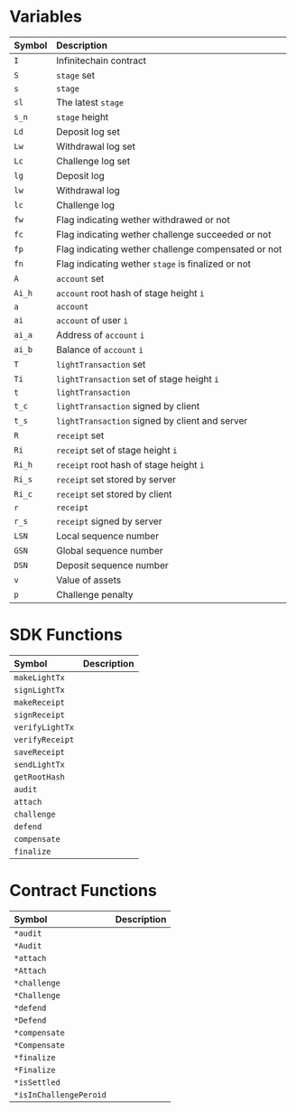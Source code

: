 # Variables
| Symbol | Description |
| :--- | :--- |
| `I` | Infinitechain contract |
| `S` | `stage` set |
| `s` | `stage` |
| `sl` | The latest `stage` |
| `s_n` | `stage` height |
| `Ld` | Deposit log set |
| `Lw` | Withdrawal log set |
| `Lc` | Challenge log set |
| `lg` | Deposit log |
| `lw` | Withdrawal log |
| `lc` | Challenge log |
| `fw` | Flag indicating wether withdrawed or not |
| `fc` | Flag indicating wether challenge succeeded or not |
| `fp` | Flag indicating wether challenge compensated or not |
| `fn` | Flag indicating wether `stage` is finalized or not |
| `A` | `account` set |
| `Ai_h` | `account` root hash of stage height `i` |
| `a` | `account` |
| `ai` | `account` of user `i` |
| `ai_a` | Address of `account` `i` |
| `ai_b` | Balance of `account` `i` |
| `T` | `lightTransaction` set |
| `Ti` | `lightTransaction` set of stage height `i` |
| `t` | `lightTransaction` |
| `t_c` | `lightTransaction` signed by client |
| `t_s` | `lightTransaction` signed by client and server |
| `R` | `receipt` set |
| `Ri` | `receipt` set of stage height `i` |
| `Ri_h` | `receipt` root hash of stage height `i` |
| `Ri_s` | `receipt` set stored by server |
| `Ri_c` | `receipt` set stored by client |
| `r` | `receipt` |
| `r_s` | `receipt` signed by server |
| `LSN` | Local sequence number |
| `GSN` | Global sequence number |
| `DSN` | Deposit sequence number |
| `v` | Value of assets |
| `p` | Challenge penalty |

# SDK Functions
| Symbol | Description |
| :--- | :--- |
| `makeLightTx` |
| `signLightTx` |
| `makeReceipt` |
| `signReceipt` |
| `verifyLightTx` |
| `verifyReceipt` |
| `saveReceipt` |
| `sendLightTx` |
| `getRootHash` |
| `audit` |
| `attach` |
| `challenge` |
| `defend` |
| `compensate` |
| `finalize` |

# Contract Functions
| Symbol | Description |
| :--- | :--- |
| `*audit` |
| `*Audit` |
| `*attach` |
| `*Attach` |
| `*challenge` |
| `*Challenge` |
| `*defend` |
| `*Defend` |
| `*compensate` |
| `*Compensate` |
| `*finalize` |
| `*Finalize` |
| `*isSettled` |
| `*isInChallengePeroid` |
